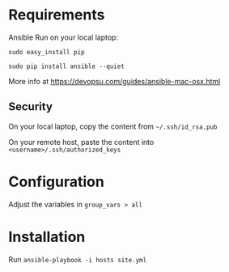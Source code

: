 # Requirements
Ansible
Run on your local laptop:

`sudo easy_install pip`

`sudo pip install ansible --quiet`

More info at https://devopsu.com/guides/ansible-mac-osx.html

## Security
On your local laptop, copy the content from `~/.ssh/id_rsa.pub`

On your remote host, paste the content into `<username>/.ssh/authorized_keys`

# Configuration
Adjust the variables in `group_vars > all`

# Installation
Run `ansible-playbook -i hosts site.yml`
